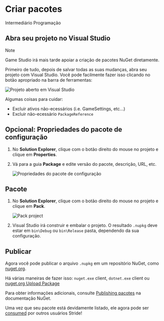 # Criar pacotes

<span class="badge text-bg-primary">Intermediário</span>
<span class="badge text-bg-success">Programação</span>

## Abra seu projeto no Visual Studio

> [!Note]
> Game Studio irá mais tarde apoiar a criação de pacotes NuGet diretamente.

Primeiro de tudo, depois de salvar todas as suas mudanças, abra seu projeto com Visual Studio. Você pode facilmente fazer isso clicando no botão apropriado na barra de ferramentas:

![ Projeto aberto em Visual Studio](../game-studio/media/open-project-in-visual-studio.png)

Algumas coisas para cuidar:
* Excluir ativos não-ecessários (i.e. GameSettings, etc...)
* Excluir não-ecessário `PackageReference`

## Opcional: Propriedades do pacote de configuração

1. No **Solution Explorer**, clique com o botão direito do mouse no projeto e clique em **Properties**.

2. Vá para a guia **Package** e edite versão do pacote, descrição, URL, etc.

   ![ Propriedades do pacote de configuração](media/setup-package-properties.png)

## Pacote

1. No **Solution Explorer**, clique com o botão direito do mouse no projeto e clique em **Pack**.

   ![Pack project](media/pack-project.png)

2. Visual Studio irá construir e embalar o projeto. O resultado `.nupkg` deve estar em `bin\Debug` ou `bin\Release` pasta, dependendo da sua configuração.

## Publicar

Agora você pode publicar o arquivo `.nupkg` em um repositório NuGet, como [nuget.org](https://nuget.org).

Há várias maneiras de fazer isso: `nuget.exe` client, `dotnet.exe` client ou [nuget.org Upload Package](https://www.nuget.org/packages/manage/upload)

Para obter informações adicionais, consulte [Publishing pacotes](https://docs.microsoft.com/en-us/nuget/create-packages/publish-a-package) na documentação NuGet.

Uma vez que seu pacote está devidamente listado, ele agora pode ser [consumed](consume-packages.md) por outros usuários Stride!

